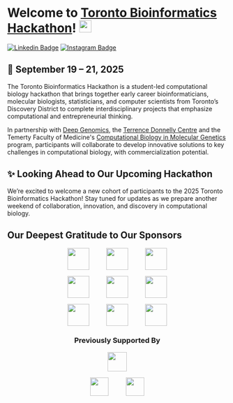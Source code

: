 # Welcome to [Toronto Bioinformatics Hackathon](https://hackbio.ca)! <img src="https://media.giphy.com/media/hvRJCLFzcasrR4ia7z/giphy.gif" width="28px" height="28px">

[![Linkedin Badge](https://img.shields.io/badge/LinkedIn-0077B5?style=for-the-badge&logo=linkedin&logoColor=white)](https://www.linkedin.com/company/toronto-biohackathon/)
[![Instagram Badge](https://img.shields.io/badge/Instagram-E4405F?style=for-the-badge&logo=instagram&logoColor=white)](https://www.instagram.com/biohackathon.to/)

## 🎯 September 19 – 21, 2025

The Toronto Bioinformatics Hackathon is a student-led computational biology hackathon that brings together early career bioinformaticians, molecular biologists, statisticians, and computer scientists from Toronto’s Discovery District to complete interdisciplinary projects that emphasize computational and entrepreneurial thinking.

In partnership with [Deep Genomics](https://www.deepgenomics.com/), the [Terrence Donnelly Centre](https://thedonnellycentre.utoronto.ca/) and the Temerty Faculty of Medicine's [Computational Biology in Molecular Genetics](https://moleculargenetics.utoronto.ca/cbmg) program, participants will collaborate to develop innovative solutions to key challenges in computational biology, with commercialization potential.

## ✨ Looking Ahead to Our Upcoming Hackathon

We’re excited to welcome a new cohort of participants to the 2025 Toronto Bioinformatics Hackathon! Stay tuned for updates as we prepare another weekend of collaboration, innovation, and discovery in computational biology.

## Our Deepest Gratitude to Our Sponsors

<p align="center" style="text-align: center; white-space: nowrap;">
  <picture>
    <source srcset="https://hackbio.ca/img/logos-github/darkmode/present/uoft_ccbr.png" media="(prefers-color-scheme: dark)">
    <img src="https://hackbio.ca/img/logos-github/lightmode/present/uoft_ccbr.png" height="50px" style="display: inline-block; vertical-align: middle;">
  </picture>
  &nbsp;&nbsp;&nbsp;&nbsp;&nbsp;&nbsp;&nbsp;&nbsp;
  <picture>
    <source srcset="https://hackbio.ca/img/logos-github/darkmode/present/dg.png" media="(prefers-color-scheme: dark)">
    <img src="https://hackbio.ca/img/logos-github/lightmode/present/dg.png" height="50px" style="display: inline-block; vertical-align: middle;">
  </picture>
  &nbsp;&nbsp;&nbsp;&nbsp;&nbsp;&nbsp;&nbsp;&nbsp;
  <picture>
    <source srcset="https://hackbio.ca/img/logos-github/darkmode/present/aws.png" media="(prefers-color-scheme: dark)">
    <img src="https://hackbio.ca/img/logos-github/lightmode/present/aws.png" height="50px" style="display: inline-block; vertical-align: middle;">
  </picture>
</p>

<p align="center" style="text-align: center; white-space: nowrap;">
  <picture>
    <source srcset="https://hackbio.ca/img/logos-github/darkmode/present/csb.png" media="(prefers-color-scheme: dark)">
    <img src="https://hackbio.ca/img/logos-github/lightmode/present/csb.png" height="50px" style="display: inline-block; vertical-align: middle;">
  </picture>
  &nbsp;&nbsp;&nbsp;&nbsp;&nbsp;&nbsp;&nbsp;&nbsp;
  <picture>
    <source srcset="https://hackbio.ca/img/logos-github/darkmode/present/uoft_mogen.png" media="(prefers-color-scheme: dark)">
    <img src="https://hackbio.ca/img/logos-github/lightmode/present/uoft_mogen.png" height="50px" style="display: inline-block; vertical-align: middle;">
  </picture>
  &nbsp;&nbsp;&nbsp;&nbsp;&nbsp;&nbsp;&nbsp;&nbsp;
  <picture>
    <source srcset="https://hackbio.ca/img/logos-github/darkmode/present/cbh.png" media="(prefers-color-scheme: dark)">
    <img src="https://hackbio.ca/img/logos-github/lightmode/present/cbh.png" height="50px" style="display: inline-block; vertical-align: middle;">
  </picture>
</p>

<p align="center" style="text-align: center; white-space: nowrap;">
  <picture>
    <source srcset="https://hackbio.ca/img/logos-github/darkmode/present/cagef.png" media="(prefers-color-scheme: dark)">
    <img src="https://hackbio.ca/img/logos-github/lightmode/present/cagef.png" height="50px" style="display: inline-block; vertical-align: middle;">
  </picture>
  &nbsp;&nbsp;&nbsp;&nbsp;&nbsp;&nbsp;&nbsp;&nbsp;
  <picture>
    <source srcset="https://hackbio.ca/img/logos-github/darkmode/present/uoft_bch.png" media="(prefers-color-scheme: dark)">
    <img src="https://hackbio.ca/img/logos-github/lightmode/present/uoft_bch.png" height="50px" style="display: inline-block; vertical-align: middle;">
  </picture>
  &nbsp;&nbsp;&nbsp;&nbsp;&nbsp;&nbsp;&nbsp;&nbsp;
  <picture>
    <source srcset="https://hackbio.ca/img/logos-github/darkmode/present/mc.png" media="(prefers-color-scheme: dark)">
    <img src="https://hackbio.ca/img/logos-github/lightmode/present/mc.png" height="50px" style="display: inline-block; vertical-align: middle;">
  </picture>
</p>

<h3 align="center">Previously Supported By</h3>

<p align="center" style="text-align: center; white-space: nowrap;">
  <picture>
    <source srcset="https://hackbio.ca/img/logos-github/darkmode/past/da-horizontal.png" media="(prefers-color-scheme: dark)">
    <img src="https://hackbio.ca/img/logos-github/lightmode/past/da-horizontal.png" height="44px" style="display: inline-block; vertical-align: middle;">
  </picture>
</p>

<p align="center" style="text-align: center; white-space: nowrap;">
  <picture>
    <source srcset="https://hackbio.ca/img/logos-github/darkmode/past/wolfram.png" media="(prefers-color-scheme: dark)">
    <img src="https://hackbio.ca/img/logos-github/lightmode/past/wolfram.png" height="42px" style="display: inline-block; vertical-align: middle;">
  </picture>
  &nbsp;&nbsp;&nbsp;&nbsp;&nbsp;&nbsp;&nbsp;&nbsp;
  <picture>
    <source srcset="https://hackbio.ca/img/logos-github/darkmode/past/bioinformatics.png" media="(prefers-color-scheme: dark)">
    <img src="https://hackbio.ca/img/logos-github/lightmode/past/bioinformatics.png" height="42px" style="display: inline-block; vertical-align: middle;">
  </picture>
</p>
